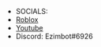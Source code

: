 - SOCIALS: 
- [Roblox](https://www.roblox.com/users/1283399629/profile)
- [Youtube](https://www.youtube.com/channel/UCZ8ksspt_oYeJN-Opw622Nw)
- Discord: Ezimbot#6926
<!---
justanundertalefan/justanundertalefan is a ✨ special ✨ repository because its `README.md` (this file) appears on your GitHub profile.
You can click the Preview link to take a look at your changes.
--->
